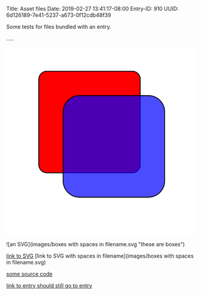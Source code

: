 Title: Asset files
Date: 2019-02-27 13:41:17-08:00
Entry-ID: 910
UUID: 6d126189-7e41-5237-a673-0f12cdb48f39

Some tests for files bundled with an entry.

.....

![an SVG](images/boxes.svg "these are boxes")

![an SVG](images/boxes with spaces in filename.svg "these are boxes")

[link to SVG](images/boxes.svg)
[link to SVG with spaces in filename](images/boxes with spaces in filename.svg)


[some source code](hello.cpp)

[link to entry should still go to entry](assets.md)

